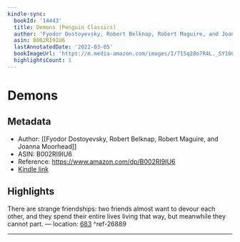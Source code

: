 ```yaml
---
kindle-sync:
  bookId: '14443'
  title: Demons (Penguin Classics)
  author: 'Fyodor Dostoyevsky, Robert Belknap, Robert Maguire, and Joanna Moorhead'
  asin: B002RI9IU6
  lastAnnotatedDate: '2022-03-05'
  bookImageUrl: 'https://m.media-amazon.com/images/I/715q28o7R4L._SY160.jpg'
  highlightsCount: 1
---
```

# Demons
## Metadata
* Author: [[Fyodor Dostoyevsky, Robert Belknap, Robert Maguire, and Joanna Moorhead]]
* ASIN: B002RI9IU6
* Reference: https://www.amazon.com/dp/B002RI9IU6
* [Kindle link](kindle://book?action=open&asin=B002RI9IU6)

## Highlights
There are strange friendships: two friends almost want to devour each other, and they spend their entire lives living that way, but meanwhile they cannot part. — location: [683](kindle://book?action=open&asin=B002RI9IU6&location=683) ^ref-26889

---
